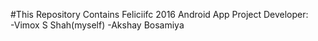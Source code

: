 #This Repository Contains  Feliciifc 2016 Android App Project
Developer: <br />
-Vimox S Shah(myself)
-Akshay Bosamiya